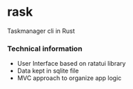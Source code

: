 # rask
Taskmanager cli in Rust 

### Technical information
- User Interface based on ratatui library
- Data kept in sqlite file
- MVC approach to organize app logic

  
